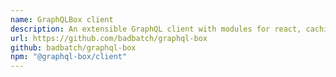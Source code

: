 ```yaml
---
name: GraphQLBox client
description: An extensible GraphQL client with modules for react, caching, request parsing, web workers, websockets and more...
url: https://github.com/badbatch/graphql-box
github: badbatch/graphql-box
npm: "@graphql-box/client"
---
```

